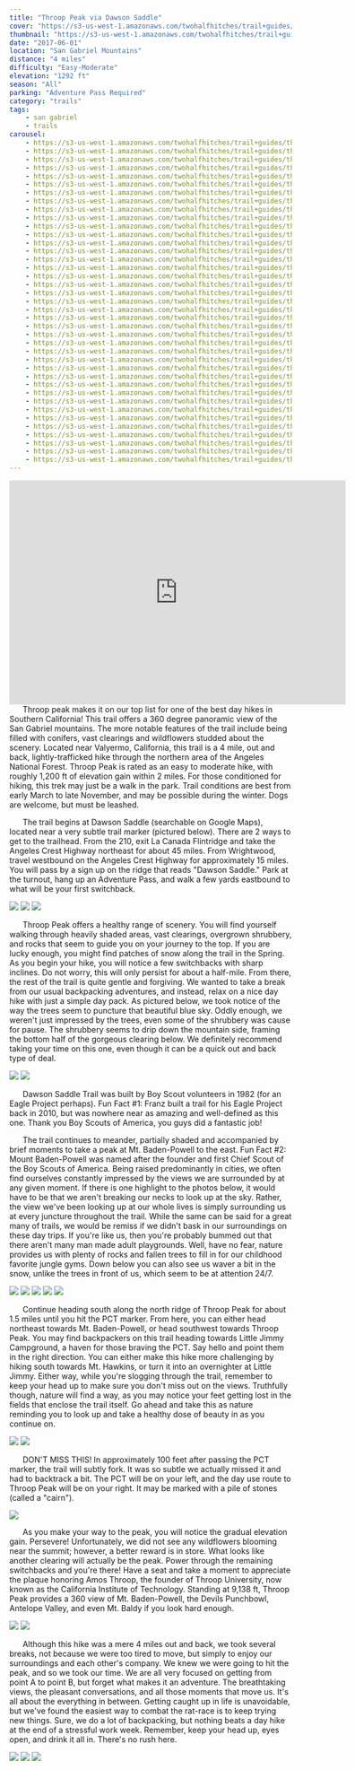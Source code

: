 ```yaml
---
title: "Throop Peak via Dawson Saddle"
cover: "https://s3-us-west-1.amazonaws.com/twohalfhitches/trail+guides/throop+peak/_J8A0995.jpg"
thumbnail: "https://s3-us-west-1.amazonaws.com/twohalfhitches/trail+guides/throop+peak/_J8A0995-thumbnail.jpg"
date: "2017-06-01"
location: "San Gabriel Mountains"
distance: "4 miles"
difficulty: "Easy-Moderate"
elevation: "1292 ft"
season: "All"
parking: "Adventure Pass Required"
category: "trails"
tags:
    - san gabriel
    - trails
carousel:
    - https://s3-us-west-1.amazonaws.com/twohalfhitches/trail+guides/throop+peak/_J8A0885.jpg
    - https://s3-us-west-1.amazonaws.com/twohalfhitches/trail+guides/throop+peak/_J8A0890.jpg
    - https://s3-us-west-1.amazonaws.com/twohalfhitches/trail+guides/throop+peak/_J8A0893.jpg
    - https://s3-us-west-1.amazonaws.com/twohalfhitches/trail+guides/throop+peak/_J8A0894.jpg
    - https://s3-us-west-1.amazonaws.com/twohalfhitches/trail+guides/throop+peak/_J8A0895.jpg
    - https://s3-us-west-1.amazonaws.com/twohalfhitches/trail+guides/throop+peak/_J8A0896.jpg
    - https://s3-us-west-1.amazonaws.com/twohalfhitches/trail+guides/throop+peak/_J8A0897.jpg
    - https://s3-us-west-1.amazonaws.com/twohalfhitches/trail+guides/throop+peak/_J8A0900.jpg
    - https://s3-us-west-1.amazonaws.com/twohalfhitches/trail+guides/throop+peak/_J8A0901.jpg
    - https://s3-us-west-1.amazonaws.com/twohalfhitches/trail+guides/throop+peak/_J8A0911.jpg
    - https://s3-us-west-1.amazonaws.com/twohalfhitches/trail+guides/throop+peak/_J8A0917.jpg
    - https://s3-us-west-1.amazonaws.com/twohalfhitches/trail+guides/throop+peak/_J8A0922.jpg
    - https://s3-us-west-1.amazonaws.com/twohalfhitches/trail+guides/throop+peak/_J8A0924.jpg
    - https://s3-us-west-1.amazonaws.com/twohalfhitches/trail+guides/throop+peak/_J8A0928.jpg
    - https://s3-us-west-1.amazonaws.com/twohalfhitches/trail+guides/throop+peak/_J8A0929.jpg
    - https://s3-us-west-1.amazonaws.com/twohalfhitches/trail+guides/throop+peak/_J8A0936.jpg
    - https://s3-us-west-1.amazonaws.com/twohalfhitches/trail+guides/throop+peak/_J8A0938.jpg
    - https://s3-us-west-1.amazonaws.com/twohalfhitches/trail+guides/throop+peak/_J8A0942.jpg
    - https://s3-us-west-1.amazonaws.com/twohalfhitches/trail+guides/throop+peak/_J8A0947.jpg
    - https://s3-us-west-1.amazonaws.com/twohalfhitches/trail+guides/throop+peak/_J8A0950.jpg
    - https://s3-us-west-1.amazonaws.com/twohalfhitches/trail+guides/throop+peak/_J8A0954.jpg
    - https://s3-us-west-1.amazonaws.com/twohalfhitches/trail+guides/throop+peak/_J8A0955.jpg
    - https://s3-us-west-1.amazonaws.com/twohalfhitches/trail+guides/throop+peak/_J8A0959.jpg
    - https://s3-us-west-1.amazonaws.com/twohalfhitches/trail+guides/throop+peak/_J8A0960.jpg
    - https://s3-us-west-1.amazonaws.com/twohalfhitches/trail+guides/throop+peak/_J8A0962.jpg
    - https://s3-us-west-1.amazonaws.com/twohalfhitches/trail+guides/throop+peak/_J8A0966.jpg
    - https://s3-us-west-1.amazonaws.com/twohalfhitches/trail+guides/throop+peak/_J8A0980.jpg
    - https://s3-us-west-1.amazonaws.com/twohalfhitches/trail+guides/throop+peak/_J8A0982.jpg
    - https://s3-us-west-1.amazonaws.com/twohalfhitches/trail+guides/throop+peak/_J8A0991.jpg
    - https://s3-us-west-1.amazonaws.com/twohalfhitches/trail+guides/throop+peak/_J8A0999.jpg
    - https://s3-us-west-1.amazonaws.com/twohalfhitches/trail+guides/throop+peak/_J8A1007.jpg
    - https://s3-us-west-1.amazonaws.com/twohalfhitches/trail+guides/throop+peak/_J8A1008.jpg
    - https://s3-us-west-1.amazonaws.com/twohalfhitches/trail+guides/throop+peak/_J8A1011.jpg
    - https://s3-us-west-1.amazonaws.com/twohalfhitches/trail+guides/throop+peak/_J8A1012.jpg
    - https://s3-us-west-1.amazonaws.com/twohalfhitches/trail+guides/throop+peak/_J8A1014.jpg
    - https://s3-us-west-1.amazonaws.com/twohalfhitches/trail+guides/throop+peak/_J8A1017.jpg
    - https://s3-us-west-1.amazonaws.com/twohalfhitches/trail+guides/throop+peak/_J8A1018.jpg
    - https://s3-us-west-1.amazonaws.com/twohalfhitches/trail+guides/throop+peak/_J8A1019.jpg
    - https://s3-us-west-1.amazonaws.com/twohalfhitches/trail+guides/throop+peak/_J8A1026.jpg
---
```


<iframe title="video" src="https://www.youtube.com/embed/yBeyT24oWPI" width="600" height="400" frameBorder="0" allowFullScreen></iframe>

<br>
&nbsp;&nbsp;&nbsp;&nbsp;&nbsp;&nbsp;Throop peak makes it on our top list for one of the best day hikes in Southern California!
This trail offers a 360 degree panoramic view of the San Gabriel mountains. The more notable
features of the trail include being filled with conifers, vast clearings and wildflowers
studded about the scenery. Located near Valyermo, California, this trail is a 4 mile, out
and back, lightly-trafficked hike through the northern area of the Angeles National Forest.
Throop Peak is rated as an easy to moderate hike, with roughly 1,200 ft of elevation gain within
2 miles. For those conditioned for hiking, this trek may just be a walk in the park. Trail
conditions are best from early March to late November, and may be possible during the winter.
Dogs are welcome, but must be leashed.

&nbsp;&nbsp;&nbsp;&nbsp;&nbsp;&nbsp;The trail begins at Dawson Saddle (searchable on Google Maps), located near a very subtle
trail marker (pictured below). There are 2 ways to get to the trailhead. From the 210, exit
La Canada Flintridge and take the Angeles Crest Highway northeast for about 45 miles. From
Wrightwood, travel westbound on the Angeles Crest Highway for approximately 15 miles. You
will pass by a sign up on the ridge that reads "Dawson Saddle." Park at the turnout, hang
up an Adventure Pass, and walk a few yards eastbound to what will be your first switchback.

![](https://s3-us-west-1.amazonaws.com/twohalfhitches/trail+guides/throop+peak/_J8A1028.jpg)
![](https://s3-us-west-1.amazonaws.com/twohalfhitches/trail+guides/throop+peak/_J8A0879.jpg)
![](https://s3-us-west-1.amazonaws.com/twohalfhitches/trail+guides/throop+peak/_J8A0880.jpg)

&nbsp;&nbsp;&nbsp;&nbsp;&nbsp;&nbsp;Throop Peak offers a healthy range of scenery. You will find yourself walking through
heavily shaded areas, vast clearings, overgrown shrubbery, and rocks that seem to guide
you on your journey to the top. If you are lucky enough, you might find patches of snow
along the trail in the Spring. As you begin your hike, you will notice a few switchbacks
with sharp inclines. Do not worry, this will only persist for about a half-mile. From there,
the rest of the trail is quite gentle and forgiving. We wanted to take a break from our usual
backpacking adventures, and instead, relax on a nice day hike with just a simple day pack.
As pictured below, we took notice of the way the trees seem to puncture that beautiful
blue sky. Oddly enough, we weren't just impressed by the trees, even some of the
shrubbery was cause for pause. The shrubbery seems to drip down the mountain side,
framing the bottom half of the gorgeous clearing below. We definitely recommend taking
your time on this one, even though it can be a quick out and back type of deal.

![](https://s3-us-west-1.amazonaws.com/twohalfhitches/trail+guides/throop+peak/_J8A0892.jpg)
![](https://s3-us-west-1.amazonaws.com/twohalfhitches/trail+guides/throop+peak/_J8A0898.jpg)

&nbsp;&nbsp;&nbsp;&nbsp;&nbsp;&nbsp;Dawson Saddle Trail was built by Boy Scout volunteers in 1982
(for an Eagle Project perhaps). Fun Fact #1: Franz built a trail for his Eagle Project
back in 2010, but was nowhere near as amazing and well-defined as this one. Thank you
Boy Scouts of America, you guys did a fantastic job!

&nbsp;&nbsp;&nbsp;&nbsp;&nbsp;&nbsp;The trail continues to meander, partially shaded and
accompanied by brief moments
to take a peak at Mt. Baden-Powell to the east. Fun Fact #2: Mount Baden-Powell was
named after the founder and first Chief Scout of the Boy Scouts of America. Being raised
predominantly in cities, we often find ourselves constantly impressed by the views we are
surrounded by at any given moment. If there is one highlight to the photos below, it would
have to be that we aren't breaking our necks to look up at the sky. Rather, the view we've
been looking up at our whole lives is simply surrounding us at every juncture throughout
the trail. While the same can be said for a great many of trails, we would be remiss if we
didn't bask in our surroundings on these day trips. If you're like us, then you're probably
bummed out that there aren't many man made adult playgrounds. Well, have no fear, nature
provides us with plenty of rocks and fallen trees to fill in for our childhood favorite
jungle gyms. Down below you can also see us waver a bit in the snow, unlike the trees in
front of us, which seem to be at attention 24/7.

![](https://s3-us-west-1.amazonaws.com/twohalfhitches/trail+guides/throop+peak/_J8A0912.jpg)
![](https://s3-us-west-1.amazonaws.com/twohalfhitches/trail+guides/throop+peak/_J8A0934.jpg)
![](https://s3-us-west-1.amazonaws.com/twohalfhitches/trail+guides/throop+peak/_J8A0940.jpg)
![](https://s3-us-west-1.amazonaws.com/twohalfhitches/trail+guides/throop+peak/_J8A0944.jpg)
![](https://s3-us-west-1.amazonaws.com/twohalfhitches/trail+guides/throop+peak/_J8A0956.jpg)

&nbsp;&nbsp;&nbsp;&nbsp;&nbsp;&nbsp;Continue heading south along the north ridge of
Throop Peak for about 1.5 miles until you hit the PCT marker. From here, you can
either head northeast towards Mt. Baden-Powell, or head southwest towards Throop Peak.
You may find backpackers on this trail heading towards Little Jimmy Campground, a haven
for those braving the PCT. Say hello and point them in the right direction. You can
either make this hike more challenging by hiking south towards Mt. Hawkins, or turn
it into an overnighter at Little Jimmy. Either way, while you're slogging through the
trail, remember to keep your head up to make sure you don't miss out on the views.
Truthfully though, nature will find a way, as you may notice your feet getting lost in
the fields that enclose the trail itself. Go ahead and take this as nature reminding
you to look up and take a healthy dose of beauty in as you continue on.

![](https://s3-us-west-1.amazonaws.com/twohalfhitches/trail+guides/throop+peak/_J8A0965.jpg)
![](https://s3-us-west-1.amazonaws.com/twohalfhitches/trail+guides/throop+peak/_J8A0985.jpg)

&nbsp;&nbsp;&nbsp;&nbsp;&nbsp;&nbsp;DON'T MISS THIS! In approximately 100 feet after
passing the PCT marker, the trail will subtly fork. It was so subtle we actually missed
it and had to backtrack a bit. The PCT will be on your left, and the day use route to
Throop Peak will be on your right. It may be marked with a pile of stones (called a "cairn").

![](https://s3-us-west-1.amazonaws.com/twohalfhitches/trail+guides/throop+peak/_J8A1023.jpg)

&nbsp;&nbsp;&nbsp;&nbsp;&nbsp;&nbsp;As you make your way to the peak, you will
notice the gradual elevation gain. Persevere! Unfortunately, we did not see any
wildflowers blooming near the summit; however, a better reward is in store. What
looks like another clearing will actually be the peak. Power through the remaining
switchbacks and you're there! Have a seat and take a moment to appreciate the plaque
honoring Amos Throop, the founder of Throop University, now known as the California
Institute of Technology. Standing at 9,138 ft, Throop Peak provides a 360 view of Mt.
Baden-Powell, the Devils Punchbowl, Antelope Valley, and even Mt. Baldy if you look
hard enough.

![](https://s3-us-west-1.amazonaws.com/twohalfhitches/trail+guides/throop+peak/_J8A0986.jpg)
![](https://s3-us-west-1.amazonaws.com/twohalfhitches/trail+guides/throop+peak/_J8A0987.jpg)

&nbsp;&nbsp;&nbsp;&nbsp;&nbsp;&nbsp;Although this hike was a mere 4 miles out and
back, we took several breaks, not because we were too tired to move, but simply to
enjoy our surroundings and each other's company. We knew we were going to hit the peak,
and so we took our time. We are all very focused on getting from point A to point B, but
forget what makes it an adventure. The breathtaking views, the pleasant conversations, and
all those moments that move us. It's all about the everything in between. Getting caught
up in life is unavoidable, but we've found the easiest way to combat the rat-race is to
keep trying new things. Sure, we do a lot of backpacking, but nothing beats a day hike at
the end of a stressful work week. Remember, keep your head up, eyes open, and drink it all
in. There's no rush here.

![](https://s3-us-west-1.amazonaws.com/twohalfhitches/trail+guides/throop+peak/_J8A1002.jpg)
![](https://s3-us-west-1.amazonaws.com/twohalfhitches/trail+guides/throop+peak/_J8A1013.jpg)
![](https://s3-us-west-1.amazonaws.com/twohalfhitches/trail+guides/throop+peak/20170519_114145.jpg)
